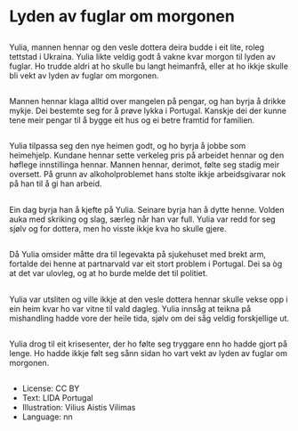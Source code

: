 # Lyden av fuglar om morgonen

##
Yulia, mannen hennar og den vesle dottera deira budde i eit lite, roleg tettstad i Ukraina. Yulia likte veldig godt å vakne kvar morgon til lyden av fuglar. Ho trudde aldri at ho skulle bu langt heimanfrå, eller at ho ikkje skulle bli vekt av lyden av fuglar om morgonen.

##
Mannen hennar klaga alltid over mangelen på pengar, og han byrja å drikke mykje. Dei bestemte seg for å prøve lykka i Portugal. Kanskje dei der kunne tene meir pengar til å bygge eit hus og ei betre framtid for familien.

##
Yulia tilpassa seg den nye heimen godt, og ho byrja å jobbe som heimehjelp. Kundane hennar sette verkeleg pris på arbeidet hennar og den høflege innstillinga hennar. Mannen hennar, derimot, følte seg stadig meir oversett. På grunn av alkoholproblemet hans stolte ikkje arbeidsgivarar nok på han til å gi han arbeid.

##
Ein dag byrja han å kjefte på Yulia. Seinare byrja han å dytte henne. Volden auka med skriking og slag, særleg når han var full. Yulia var redd for seg sjølv og for dottera, men ho visste ikkje kva ho skulle gjere.

##
Då Yulia omsider måtte dra til legevakta på sjukehuset med brekt arm, fortalde dei henne at partnarvald var eit stort problem i Portugal. Dei sa òg at det var ulovleg, og at ho burde melde det til politiet.

##
Yulia var utsliten og ville ikkje at den vesle dottera hennar skulle vekse opp i ein heim kvar ho var vitne til vald dagleg. Yulia innsåg at teikna på mishandling hadde vore der heile tida, sjølv om dei såg veldig forskjellige ut.

##
Yulia drog til eit krisesenter, der ho følte seg tryggare enn ho hadde gjort på lenge. Ho hadde ikkje følt seg sånn sidan ho vart vekt av lyden av fuglar om morgonen.

##
* License: CC BY
* Text: LIDA Portugal
* Illustration: Vilius Aistis Vilimas
* Language: nn
